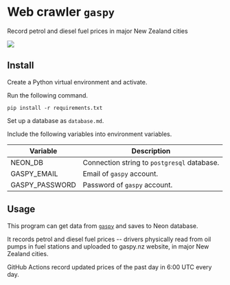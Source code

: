 # Web crawler `gaspy`

 Record petrol and diesel fuel prices in major New Zealand cities

![](https://shields.io/badge/dependencies-Python_3.12-blue)

## Install

Create a Python virtual environment and activate.

Run the following command.

```
pip install -r requirements.txt
```

Set up a database as `database.md`.

Include the following variables into environment variables.

| Variable       | Description                                 |
| -------------- | ------------------------------------------- |
| NEON_DB        | Connection string to `postgresql` database. |
| GASPY_EMAIL    | Email of `gaspy` account.                   |
| GASPY_PASSWORD | Password of `gaspy` account.                |



## Usage

This program can get data from [`gaspy`](https://gaspy.nz) and saves to Neon database. 

It records petrol and diesel fuel prices -- drivers physically read from oil pumps in fuel stations and uploaded to gaspy.nz website, in major New Zealand cities.

GitHub Actions record updated prices of the past day in 6:00 UTC every day.

